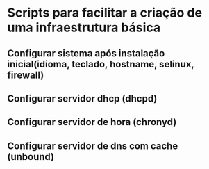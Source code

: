 # Scripts para facilitar a criação de uma infraestrutura básica

## Configurar sistema após instalação inicial(idioma, teclado, hostname, selinux, firewall)
## Configurar servidor dhcp (dhcpd)
## Configurar servidor de hora (chronyd)
## Configurar servidor de dns com cache (unbound)
